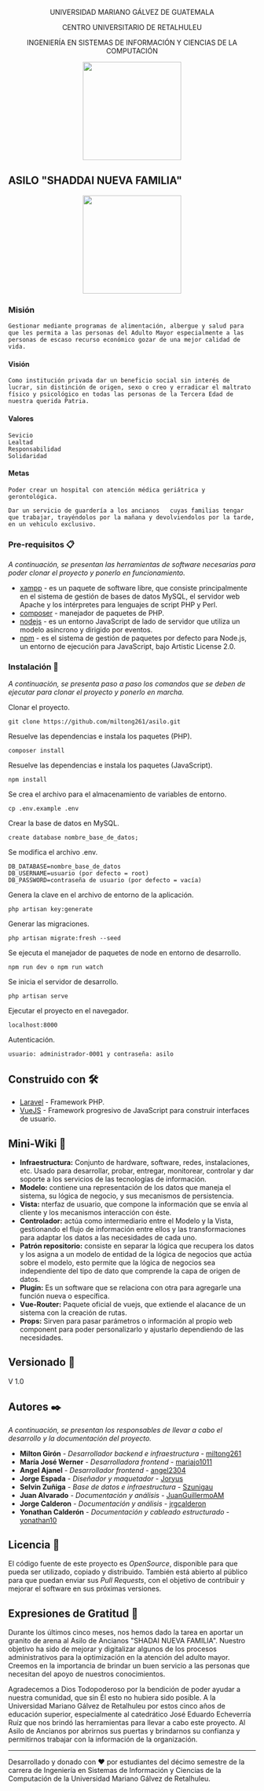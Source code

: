 <p align="center">UNIVERSIDAD MARIANO GÁLVEZ DE GUATEMALA</p>
<p align="center">CENTRO UNIVERSITARIO DE RETALHULEU</p>
<p align="center">INGENIERÍA EN SISTEMAS DE INFORMACIÓN Y CIENCIAS DE LA COMPUTACIÓN</p>

<p align="center"><img src="https://umgnaranjo.com/wp-content/uploads/2018/11/logo-umg.png" width="200"></p>

## ASILO "SHADDAI NUEVA FAMILIA"
<p align="center"><img src="https://ministerioshadainf.org/wp-content/uploads/2019/06/cropped-Logo_Fix.jpg" width="200"></p>

### Misión
    Gestionar mediante programas de alimentación, albergue y salud para que les permita a las personas del Adulto Mayor especialmente a las personas de escaso recurso económico gozar de una mejor calidad de vida. 

#### Visión
    Como institución privada dar un beneficio social sin interés de lucrar, sin distinción de origen, sexo o creo y erradicar el maltrato físico y psicológico en todas las personas de la Tercera Edad de nuestra querida Patria.

#### Valores
    Sevicio
    Lealtad
    Responsabilidad
    Solidaridad

#### Metas
    Poder crear un hospital con atención médica geriátrica y gerontológica.
    
    Dar un servicio de guardería a los ancianos   cuyas familias tengar que trabajar, trayéndolos por la mañana y devolviendolos por la tarde, en un vehiculo exclusivo. 

### Pre-requisitos 📋

_A continuación, se presentan las herramientas de software necesarias para poder clonar el proyecto y ponerlo en funcionamiento._

* [xampp](https://www.apachefriends.org/es/index.html) - es un paquete de software libre, que consiste principalmente en el sistema de gestión de bases de datos MySQL, el servidor web Apache y los intérpretes para lenguajes de script PHP y Perl.
* [composer](https://getcomposer.org/) - manejador de paquetes de PHP.
* [nodejs](https://nodejs.org/es/) - es un entorno JavaScript de lado de servidor que utiliza un modelo asíncrono y dirigido por eventos.
* [npm](https://www.npmjs.com/get-npm) - es el sistema de gestión de paquetes por defecto para Node.js, un entorno de ejecución para JavaScript, bajo Artistic License 2.0.

### Instalación 🚀

_A continuación, se presenta paso a paso los comandos que se deben de ejecutar para clonar el proyecto y ponerlo en marcha._

Clonar el proyecto.
```
git clone https://github.com/miltong261/asilo.git
```
Resuelve las dependencias e instala los paquetes (PHP).
```
composer install 
```
Resuelve las dependencias e instala los paquetes (JavaScript).
```
npm install 
```
Se crea el archivo para el almacenamiento de variables de entorno. 
```
cp .env.example .env 
```
Crear la base de datos en MySQL.
```
create database nombre_base_de_datos; 
```
Se modifica el archivo .env. 
```
DB_DATABASE=nombre_base_de_datos
DB_USERNAME=usuario (por defecto = root)
DB_PASSWORD=contraseña de usuario (por defecto = vacía)  
```
Genera la clave en el archivo de entorno de la aplicación.
```
php artisan key:generate
```
Generar las migraciones.
```
php artisan migrate:fresh --seed
```
Se ejecuta el manejador de paquetes de node en entorno de desarrollo.
```
npm run dev o npm run watch
```
Se inicia el servidor de desarrollo.
```
php artisan serve
```
Ejecutar el proyecto en el navegador.
```
localhost:8000
```
Autenticación.
```
usuario: administrador-0001 y contraseña: asilo
```

## Construido con 🛠️

* [Laravel](https://laravel.com/) - Framework PHP.
* [VueJS](https://vuejs.org/) - Framework progresivo de JavaScript para construir interfaces de usuario. 

## Mini-Wiki 📖
 
* **Infraestructura:** Conjunto de hardware, software, redes, instalaciones, etc. Usado para desarrollar, probar, entregar, monitorear, controlar y dar soporte a los servicios de las tecnologías de información.
* **Modelo:** contiene una representación de los datos que maneja el sistema, su lógica de negocio, y sus mecanismos de persistencia.
* **Vista:** nterfaz de usuario, que compone la información que se envía al cliente y los mecanismos interacción con éste.
* **Controlador:** actúa como intermediario entre el Modelo y la Vista, gestionando el flujo de información entre ellos y las transformaciones para adaptar los datos a las necesidades de cada uno.
* **Patrón repositorio:** consiste en separar la lógica que recupera los datos y los asigna a un modelo de entidad de la lógica de negocios que actúa sobre el modelo, esto permite que la lógica de negocios sea independiente del tipo de dato que comprende la capa de origen de datos.
* **Plugin:** Es un software que se relaciona con otra para agregarle una función nueva o específica.
* **Vue-Router:** Paquete oficial de vuejs, que extiende el alacance de un sistema con la creación de rutas. 
* **Props:** Sirven para pasar parámetros o información al propio web component para poder personalizarlo y ajustarlo dependiendo de las necesidades.

## Versionado 📌

V 1.0

## Autores ✒️

_A continuación, se presentan los responsables de llevar a cabo el desarrollo y la documentación del proyecto._

* **Milton Girón** - *Desarrollador backend e infraestructura* - [miltong261](https://github.com/miltong261)
* **María José Werner** - *Desarrolladora frontend* - [mariajo1011](https://github.com/mariajo1011)
* **Angel Ajanel** - *Desarrollador frontend* - [angel2304](https://github.com/angel2304)
* **Jorge Espada** - *Diseñador y maquetador* - [Joryus](https://github.com/Joryus)
* **Selvin Zuñiga** - *Base de datos e infraestructura* - [Szunigau](https://github.com/Szunigau)
* **Juan Alvarado** - *Documentación y análisis* - [JuanGuillermoAM](https://github.com/JuanGuillermoAM)
* **Jorge Calderon** - *Documentación y análisis* - [jrgcalderon](https://github.com/Jrgcalderon)
* **Yonathan Calderón** - *Documentación y cableado estructurado* - [yonathan10](https://github.com/yonathan10)


## Licencia 📄

El código fuente de este proyecto es *OpenSource*, disponible para que pueda ser utilizado, copiado y distribuido. También está abierto al público para que puedan enviar sus *Pull Requests*, con el objetivo de contribuir y mejorar el software en sus próximas versiones.

## Expresiones de Gratitud 🎁

Durante los últimos cinco meses, nos hemos dado la tarea en aportar un granito de arena al Asilo de Ancianos "SHADAI NUEVA FAMILIA". Nuestro objetivo ha sido de mejorar y digitalizar algunos de los procesos administrativos para la optimización en la atención del adulto mayor. Creemos en la importancia de brindar un buen servicio a las personas que  necesitan del apoyo de nuestros conocimientos.

Agradecemos a Dios Todopoderoso por la bendición de poder ayudar a nuestra comunidad, que sin Él esto no hubiera sido posible. A la Universidad Mariano Gálvez de Retalhuleu por estos cinco años de educación superior, especialmente al catedrático José Eduardo Echeverría Ruíz que nos brindó las herramientas para llevar a cabo este proyecto. Al Asilo de Ancianos por abrirnos sus puertas y brindarnos su confianza y permitirnos trabajar con la información de la organización.

---
Desarrollado y donado con ❤️ por estudiantes del décimo semestre de la carrera de Ingeniería en Sistemas de Información y Ciencias de la Computación de la Universidad Mariano Gálvez de Retalhuleu. 
